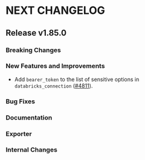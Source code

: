 # NEXT CHANGELOG

## Release v1.85.0

### Breaking Changes

### New Features and Improvements

* Add `bearer_token` to the list of sensitive options in `databricks_connection` ([#4811](https://github.com/databricks/terraform-provider-databricks/pull/4811)).

### Bug Fixes

### Documentation

### Exporter

### Internal Changes
